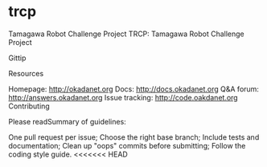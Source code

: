# trcp
Tamagawa Robot Challenge Project
TRCP: Tamagawa Robot Challenge Project

Gittip

Resources

Homepage: http://okadanet.org
Docs: http://docs.okadanet.org
Q&A forum: http://answers.okadanet.org
Issue tracking: http://code.oakdanet.org
Contributing

Please readSummary of guidelines:

One pull request per issue;
Choose the right base branch;
Include tests and documentation;
Clean up "oops" commits before submitting;
Follow the coding style guide. <<<<<<< HEAD

